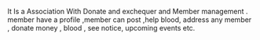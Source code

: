It Is a Association With Donate and exchequer and Member management . 
member have a profile ,member can post ,help blood, address any member , donate money , blood , see notice, upcoming events etc.
